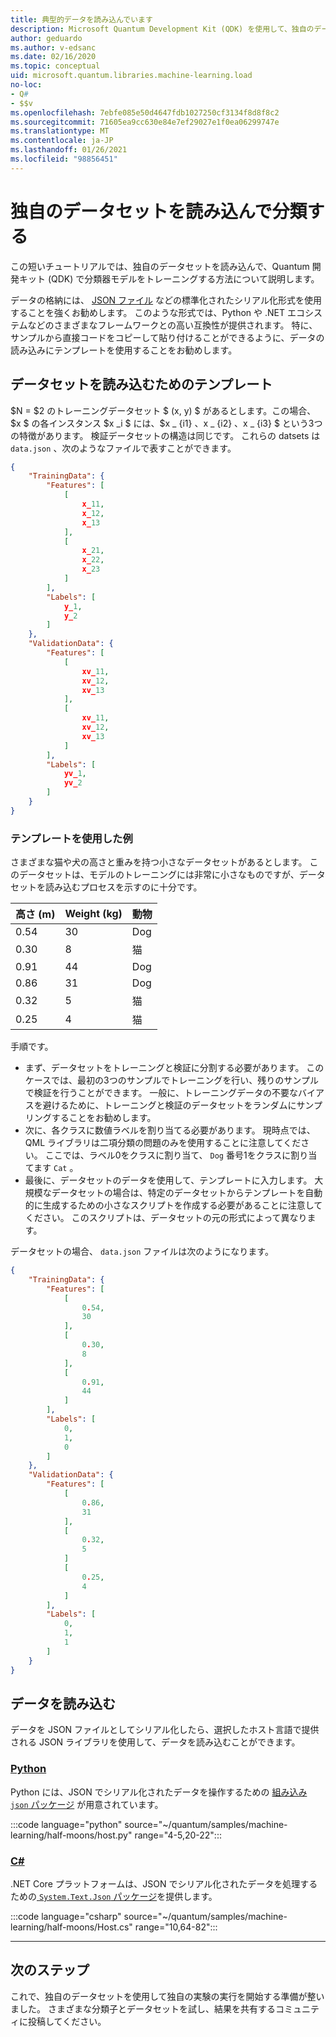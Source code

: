 ```yaml
---
title: 典型的データを読み込んでいます
description: Microsoft Quantum Development Kit (QDK) を使用して、独自のデータセットを読み込んで分類器モデルをトレーニングする方法について説明します。
author: geduardo
ms.author: v-edsanc
ms.date: 02/16/2020
ms.topic: conceptual
uid: microsoft.quantum.libraries.machine-learning.load
no-loc:
- Q#
- $$v
ms.openlocfilehash: 7ebfe085e50d4647fdb1027250cf3134f8d8f8c2
ms.sourcegitcommit: 71605ea9cc630e84e7ef29027e1f0ea06299747e
ms.translationtype: MT
ms.contentlocale: ja-JP
ms.lasthandoff: 01/26/2021
ms.locfileid: "98856451"
---
```

# <a name="load-and-classify-your-own-datasets"></a>独自のデータセットを読み込んで分類する

この短いチュートリアルでは、独自のデータセットを読み込んで、Quantum 開発キット (QDK) で分類器モデルをトレーニングする方法について説明します。

データの格納には、 [JSON ファイル](https://en.wikipedia.org/wiki/JSON) などの標準化されたシリアル化形式を使用することを強くお勧めします。
このような形式では、Python や .NET エコシステムなどのさまざまなフレームワークとの高い互換性が提供されます。
特に、サンプルから直接コードをコピーして貼り付けることができるように、データの読み込みにテンプレートを使用することをお勧めします。

## <a name="template-for-loading-your-datasets"></a>データセットを読み込むためのテンプレート

$N = $2 のトレーニングデータセット $ (x, y) $ があるとします。この場合、$x $ の各インスタンス $x _i $ には、$x _ {i1} $、$x _ {i2} $、$x _ {i3} $ という3つの特徴があります。
検証データセットの構造は同じです。
これらの datsets は `data.json` 、次のようなファイルで表すことができます。

```json
{
    "TrainingData": {
        "Features": [
            [
                x_11,
                x_12,
                x_13
            ],
            [
                x_21,
                x_22,
                x_23
            ]
        ],
        "Labels": [
            y_1,
            y_2
        ]
    },
    "ValidationData": {
        "Features": [
            [
                xv_11,
                xv_12,
                xv_13
            ],
            [
                xv_11,
                xv_12,
                xv_13
            ]
        ],
        "Labels": [
            yv_1,
            yv_2
        ]
    }
}
```

### <a name="example-using-the-template"></a>テンプレートを使用した例

さまざまな猫や犬の高さと重みを持つ小さなデータセットがあるとします。 このデータセットは、モデルのトレーニングには非常に小さなものですが、データセットを読み込むプロセスを示すのに十分です。

| 高さ (m) | Weight (kg) | 動物 |
|-----------|------------|--------|
| 0.54      | 30         | Dog    |
| 0.30      | 8          | 猫    |
| 0.91      | 44         | Dog    |
| 0.86      | 31          | Dog    |
| 0.32      | 5         | 猫    |
| 0.25      | 4          | 猫    |

手順です。

- まず、データセットをトレーニングと検証に分割する必要があります。 このケースでは、最初の3つのサンプルでトレーニングを行い、残りのサンプルで検証を行うことができます。 一般に、トレーニングデータの不要なバイアスを避けるために、トレーニングと検証のデータセットをランダムにサンプリングすることをお勧めします。
- 次に、各クラスに数値ラベルを割り当てる必要があります。 現時点では、QML ライブラリは二項分類の問題のみを使用することに注意してください。 ここでは、ラベル0をクラスに割り当て、 `Dog` 番号1をクラスに割り当てます `Cat` 。
- 最後に、データセットのデータを使用して、テンプレートに入力します。 大規模なデータセットの場合は、特定のデータセットからテンプレートを自動的に生成するための小さなスクリプトを作成する必要があることに注意してください。 このスクリプトは、データセットの元の形式によって異なります。

データセットの場合、 `data.json` ファイルは次のようになります。

```json
{
    "TrainingData": {
        "Features": [
            [
                0.54,
                30
            ],
            [
                0.30,
                8
            ],
            [
                0.91,
                44
            ]
        ],
        "Labels": [
            0,
            1,
            0
        ]
    },
    "ValidationData": {
        "Features": [
            [
                0.86,
                31
            ],
            [
                0.32,
                5
            ]
            [
                0.25,
                4
            ]
        ],
        "Labels": [
            0,
            1,
            1
        ]
    }
}

```

## <a name="loading-the-data"></a>データを読み込む

データを JSON ファイルとしてシリアル化したら、選択したホスト言語で提供される JSON ライブラリを使用して、データを読み込むことができます。

### <a name="python"></a>[Python](#tab/tabid-python)

Python には、JSON でシリアル化されたデータを操作するための [組み込み `json` パッケージ](https://docs.python.org/3.7/library/json.html) が用意されています。

:::code language="python" source="~/quantum/samples/machine-learning/half-moons/host.py" range="4-5,20-22":::

### <a name="c"></a>[C#](#tab/tabid-csharp)

.NET Core プラットフォームは、JSON でシリアル化されたデータを処理するための[ `System.Text.Json` パッケージ](https://www.nuget.org/packages/System.Text.Json)を提供します。

:::code language="csharp" source="~/quantum/samples/machine-learning/half-moons/Host.cs" range="10,64-82":::

***

## <a name="next-steps"></a>次のステップ

これで、独自のデータセットを使用して独自の実験の実行を開始する準備が整いました。 さまざまな分類子とデータセットを試し、結果を共有するコミュニティに投稿してください。
